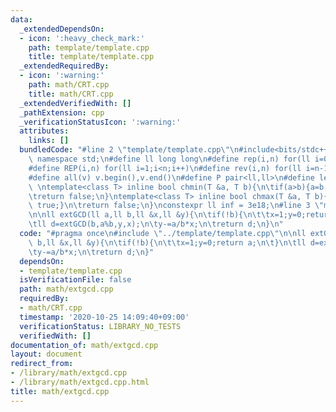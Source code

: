 ```yaml
---
data:
  _extendedDependsOn:
  - icon: ':heavy_check_mark:'
    path: template/template.cpp
    title: template/template.cpp
  _extendedRequiredBy:
  - icon: ':warning:'
    path: math/CRT.cpp
    title: math/CRT.cpp
  _extendedVerifiedWith: []
  _pathExtension: cpp
  _verificationStatusIcon: ':warning:'
  attributes:
    links: []
  bundledCode: "#line 2 \"template/template.cpp\"\n#include<bits/stdc++.h>\nusing\
    \ namespace std;\n#define ll long long\n#define rep(i,n) for(ll i=0;i<n;i++)\n\
    #define REP(i,n) for(ll i=1;i<n;i++)\n#define rev(i,n) for(ll i=n-1;i>=0;i--)\n\
    #define all(v) v.begin(),v.end()\n#define P pair<ll,ll>\n#define len(s) (ll)s.size()\n\
    \ \ntemplate<class T> inline bool chmin(T &a, T b){\n\tif(a>b){a=b;return true;}\n\
    \treturn false;\n}\ntemplate<class T> inline bool chmax(T &a, T b){\n\tif(a<b){a=b;return\
    \ true;}\n\treturn false;\n}\nconstexpr ll inf = 3e18;\n#line 3 \"math/extgcd.cpp\"\
    \n\nll extGCD(ll a,ll b,ll &x,ll &y){\n\tif(!b){\n\t\tx=1;y=0;return a;\n\t}\n\
    \tll d=extGCD(b,a%b,y,x);\n\ty-=a/b*x;\n\treturn d;\n}\n"
  code: "#pragma once\n#include \"../template/template.cpp\"\n\nll extGCD(ll a,ll\
    \ b,ll &x,ll &y){\n\tif(!b){\n\t\tx=1;y=0;return a;\n\t}\n\tll d=extGCD(b,a%b,y,x);\n\
    \ty-=a/b*x;\n\treturn d;\n}"
  dependsOn:
  - template/template.cpp
  isVerificationFile: false
  path: math/extgcd.cpp
  requiredBy:
  - math/CRT.cpp
  timestamp: '2020-10-25 14:09:40+09:00'
  verificationStatus: LIBRARY_NO_TESTS
  verifiedWith: []
documentation_of: math/extgcd.cpp
layout: document
redirect_from:
- /library/math/extgcd.cpp
- /library/math/extgcd.cpp.html
title: math/extgcd.cpp
---
```

